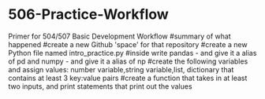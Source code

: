 # 506-Practice-Workflow
Primer for 504/507 Basic Development Workflow
#summary of what happened 
#create a new Github 'space' for that repository 
#create a new Python file named intro_practice.py
#inside write pandas - and give it a alias of pd and numpy - and give it a alias of np 
#create the following variables and assign values: number variable,string variable,list, dictionary that contains at least 3 key:value pairs 
#create a function that takes in at least two inputs, and print statements that print out the values
